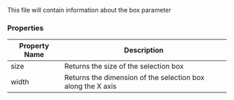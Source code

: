 This file will contain information about the box parameter

### Properties
| Property Name | Description |
| ------------- | ----------- |
| size | Returns the size of the selection box |
| width | Returns the dimension of the selection box along the X axis |